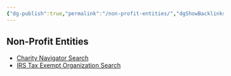 ```yaml
---
{"dg-publish":true,"permalink":"/non-profit-entities/","dgShowBacklinks":true,"dgShowLocalGraph":true}
---
```



## Non-Profit Entities
- [Charity Navigator Search](https://www.charitynavigator.org/index.cfm?bay=content.view&cpid=4529)
- [IRS Tax Exempt Organization Search](https://apps.irs.gov/app/eos)